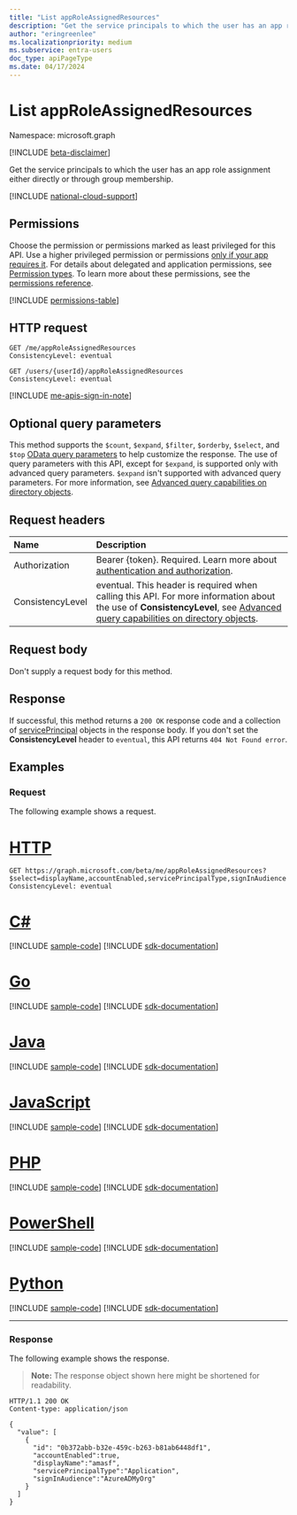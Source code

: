 ```yaml
---
title: "List appRoleAssignedResources"
description: "Get the service principals to which the user has an app role assignment either directly or through group membership."
author: "eringreenlee"
ms.localizationpriority: medium
ms.subservice: entra-users
doc_type: apiPageType
ms.date: 04/17/2024
---
```


# List appRoleAssignedResources
Namespace: microsoft.graph

[!INCLUDE [beta-disclaimer](../../includes/beta-disclaimer.md)]

Get the service principals to which the user has an app role assignment either directly or through group membership.

[!INCLUDE [national-cloud-support](../../includes/all-clouds.md)]

## Permissions
Choose the permission or permissions marked as least privileged for this API. Use a higher privileged permission or permissions [only if your app requires it](/graph/permissions-overview#best-practices-for-using-microsoft-graph-permissions). For details about delegated and application permissions, see [Permission types](/graph/permissions-overview#permission-types). To learn more about these permissions, see the [permissions reference](/graph/permissions-reference).

<!-- { "blockType": "permissions", "name": "user_list_approleassignedresources" } -->
[!INCLUDE [permissions-table](../includes/permissions/user-list-approleassignedresources-permissions.md)]

## HTTP request

<!-- {
  "blockType": "ignored"
}
-->
```http
GET /me/appRoleAssignedResources
ConsistencyLevel: eventual

GET /users/{userId}/appRoleAssignedResources
ConsistencyLevel: eventual
```

[!INCLUDE [me-apis-sign-in-note](../includes/me-apis-sign-in-note.md)]

## Optional query parameters
This method supports the `$count`, `$expand`, `$filter`, `$orderby`, `$select`, and `$top` [OData query parameters](/graph/query-parameters) to help customize the response. The use of query parameters with this API, except for `$expand`, is supported only with advanced query parameters. `$expand` isn't supported with advanced query parameters. For more information, see [Advanced query capabilities on directory objects](/graph/aad-advanced-queries).

## Request headers
|Name|Description|
|:---|:---|
|Authorization|Bearer {token}. Required. Learn more about [authentication and authorization](/graph/auth/auth-concepts).|
| ConsistencyLevel | eventual. This header is required when calling this API. For more information about the use of **ConsistencyLevel**, see [Advanced query capabilities on directory objects](/graph/aad-advanced-queries). |

## Request body
Don't supply a request body for this method.

## Response

If successful, this method returns a `200 OK` response code and a collection of [servicePrincipal](../resources/serviceprincipal.md) objects in the response body. If you don't set the **ConsistencyLevel** header to `eventual`, this API returns  `404 Not Found error`.

## Examples

### Request
The following example shows a request.

# [HTTP](#tab/http)
<!-- {
  "blockType": "request",
  "name": "list_approleassignedresources_users"
}
-->
```http
GET https://graph.microsoft.com/beta/me/appRoleAssignedResources?$select=displayName,accountEnabled,servicePrincipalType,signInAudience
ConsistencyLevel: eventual
```

# [C#](#tab/csharp)
[!INCLUDE [sample-code](../includes/snippets/csharp/list-approleassignedresources-users-csharp-snippets.md)]
[!INCLUDE [sdk-documentation](../includes/snippets/snippets-sdk-documentation-link.md)]

# [Go](#tab/go)
[!INCLUDE [sample-code](../includes/snippets/go/list-approleassignedresources-users-go-snippets.md)]
[!INCLUDE [sdk-documentation](../includes/snippets/snippets-sdk-documentation-link.md)]

# [Java](#tab/java)
[!INCLUDE [sample-code](../includes/snippets/java/list-approleassignedresources-users-java-snippets.md)]
[!INCLUDE [sdk-documentation](../includes/snippets/snippets-sdk-documentation-link.md)]

# [JavaScript](#tab/javascript)
[!INCLUDE [sample-code](../includes/snippets/javascript/list-approleassignedresources-users-javascript-snippets.md)]
[!INCLUDE [sdk-documentation](../includes/snippets/snippets-sdk-documentation-link.md)]

# [PHP](#tab/php)
[!INCLUDE [sample-code](../includes/snippets/php/list-approleassignedresources-users-php-snippets.md)]
[!INCLUDE [sdk-documentation](../includes/snippets/snippets-sdk-documentation-link.md)]

# [PowerShell](#tab/powershell)
[!INCLUDE [sample-code](../includes/snippets/powershell/list-approleassignedresources-users-powershell-snippets.md)]
[!INCLUDE [sdk-documentation](../includes/snippets/snippets-sdk-documentation-link.md)]

# [Python](#tab/python)
[!INCLUDE [sample-code](../includes/snippets/python/list-approleassignedresources-users-python-snippets.md)]
[!INCLUDE [sdk-documentation](../includes/snippets/snippets-sdk-documentation-link.md)]

---

### Response
The following example shows the response.

>**Note:** The response object shown here might be shortened for readability.

<!-- {
  "blockType": "response",
  "truncated": true,
  "@odata.type": "microsoft.graph.servicePrincipal",
  "isCollection": true
} -->

```http
HTTP/1.1 200 OK
Content-type: application/json

{
  "value": [
    {
      "id": "0b372abb-b32e-459c-b263-b81ab6448df1",
      "accountEnabled":true,
      "displayName":"amasf",
      "servicePrincipalType":"Application",
      "signInAudience":"AzureADMyOrg"
    }
  ]
}
```
